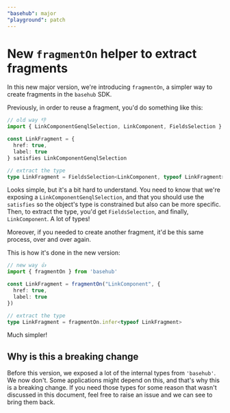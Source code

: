```yaml
---
"basehub": major
"playground": patch
---
```


# New `fragmentOn` helper to extract fragments

In this new major version, we're introducing `fragmentOn`, a simpler way to create fragments in the `basehub` SDK.

Previously, in order to reuse a fragment, you'd do something like this:

```ts
// old way 👎
import { LinkComponentGenqlSelection, LinkComponent, FieldsSelection } from 'basehub'

const LinkFragment = {
  href: true,
  label: true
} satisfies LinkComponentGenqlSelection

// extract the type
type LinkFragment = FieldsSelection<LinkComponent, typeof LinkFragment>
```

Looks simple, but it's a bit hard to understand. You need to know that we're exposing a `LinkComponentGenqlSelection`, and that you should use the `satisfies` so the object's type is constrained but also can be more specific. Then, to extract the type, you'd get `FieldsSelection`, and finally, `LinkComponent`. A lot of types!

Moreover, if you needed to create another fragment, it'd be this same process, over and over again.

This is how it's done in the new version:

```ts
// new way 👍
import { fragmentOn } from 'basehub'

const LinkFragment = fragmentOn("LinkComponent", {
  href: true,
  label: true
})

// extract the type
type LinkFragment = fragmentOn.infer<typeof LinkFragment>
```

Much simpler!

## Why is this a breaking change

Before this version, we exposed a lot of the internal types from `'basehub'`. We now don't. Some applications might depend on this, and that's why this is a breaking change. If you need those types for some reason that wasn't discussed in this document, feel free to raise an issue and we can see to bring them back.
